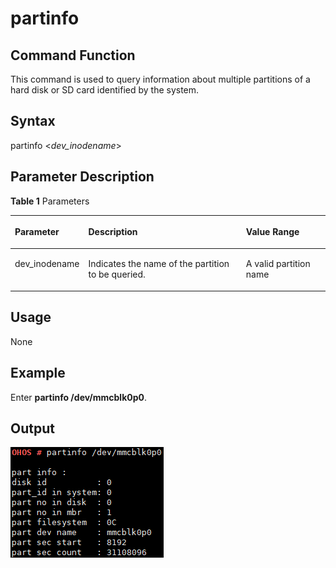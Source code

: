 # partinfo<a name="EN-US_TOPIC_0000001051930303"></a>

## Command Function<a name="section1777503617199"></a>

This command is used to query information about multiple partitions of a hard disk or SD card identified by the system.

## Syntax<a name="section185501447132114"></a>

partinfo <_dev\_inodename_\>

## Parameter Description<a name="section1304151212252"></a>

**Table  1**  Parameters

<a name="table1390mcpsimp"></a>
<table><thead align="left"><tr id="row1396mcpsimp"><th class="cellrowborder" valign="top" width="22%" id="mcps1.2.4.1.1"><p id="p1398mcpsimp"><a name="p1398mcpsimp"></a><a name="p1398mcpsimp"></a><strong id="b130786349111516"><a name="b130786349111516"></a><a name="b130786349111516"></a>Parameter</strong></p>
</th>
<th class="cellrowborder" valign="top" width="51%" id="mcps1.2.4.1.2"><p id="p1400mcpsimp"><a name="p1400mcpsimp"></a><a name="p1400mcpsimp"></a><strong id="b1089142031013"><a name="b1089142031013"></a><a name="b1089142031013"></a>Description</strong></p>
</th>
<th class="cellrowborder" valign="top" width="27%" id="mcps1.2.4.1.3"><p id="p1402mcpsimp"><a name="p1402mcpsimp"></a><a name="p1402mcpsimp"></a><strong id="b17244395211516"><a name="b17244395211516"></a><a name="b17244395211516"></a>Value Range</strong></p>
</th>
</tr>
</thead>
<tbody><tr id="row1403mcpsimp"><td class="cellrowborder" valign="top" width="22%" headers="mcps1.2.4.1.1 "><p id="p1405mcpsimp"><a name="p1405mcpsimp"></a><a name="p1405mcpsimp"></a>dev_inodename</p>
</td>
<td class="cellrowborder" valign="top" width="51%" headers="mcps1.2.4.1.2 "><p id="p1407mcpsimp"><a name="p1407mcpsimp"></a><a name="p1407mcpsimp"></a>Indicates the name of the partition to be queried.</p>
</td>
<td class="cellrowborder" valign="top" width="27%" headers="mcps1.2.4.1.3 "><p id="p1409mcpsimp"><a name="p1409mcpsimp"></a><a name="p1409mcpsimp"></a>A valid partition name</p>
</td>
</tr>
</tbody>
</table>

## Usage<a name="section4566131982520"></a>

None

## Example<a name="section4351134942514"></a>

Enter  **partinfo /dev/mmcblk0p0**.

## Output<a name="section66689331412"></a>

![](figures/en-us_image_0000001052370303.png)

